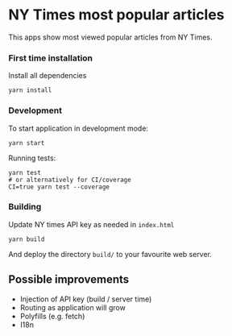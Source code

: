 # NY Times most popular articles

This apps show most viewed popular articles from NY Times.

### First time installation

Install all dependencies

```
yarn install
```

### Development

To start application in development mode:

```
yarn start
```

Running tests:

```
yarn test 
# or alternatively for CI/coverage
CI=true yarn test --coverage
```

### Building

Update NY times API key as needed in `index.html`

```
yarn build
```

And deploy the directory `build/` to your favourite web server.

## Possible improvements

- Injection of API key (build / server time)
- Routing as application will grow
- Polyfills (e.g. fetch)
- I18n